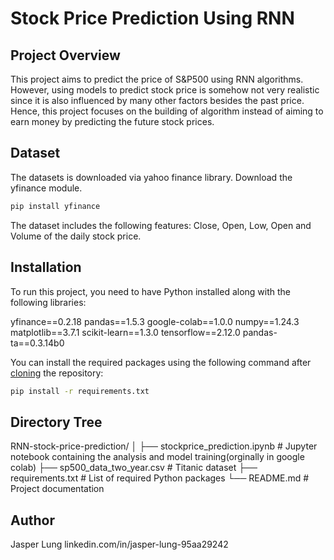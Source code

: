 # Stock Price Prediction Using RNN

## Project Overview
This project aims to predict the price of S&P500 using RNN algorithms.
However, using models to predict stock price is somehow not very realistic since it is also influenced by many other factors besides the past price. Hence, this project focuses on the building of algorithm instead of aiming to earn money by predicting the future stock prices.

## Dataset
The datasets is downloaded via yahoo finance library.
Download the yfinance module.
```bash
pip install yfinance
```
The dataset includes the following features:
Close, Open, Low, Open and Volume of the daily stock price.

## Installation
To run this project, you need to have Python installed along with the following libraries:

yfinance==0.2.18
pandas==1.5.3
google-colab==1.0.0
numpy==1.24.3
matplotlib==3.7.1
scikit-learn==1.3.0
tensorflow==2.12.0
pandas-ta==0.3.14b0

You can install the required packages using the following command after
[cloning](https://www.howtogeek.com/451360/how-to-clone-a-github-repository/) the repository:

```bash
pip install -r requirements.txt
```

## Directory Tree
RNN-stock-price-prediction/
│
├── stockprice_prediction.ipynb # Jupyter notebook containing the analysis and model training(orginally in google colab)
├── sp500_data_two_year.csv # Titanic dataset
├── requirements.txt # List of required Python packages
└── README.md # Project documentation

## Author
Jasper Lung
linkedin.com/in/jasper-lung-95aa29242
